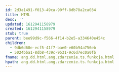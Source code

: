 ```yaml
---
id: 2d3a1491-f013-49ca-90ff-8db78a2ca034
title: HTML
desc: ''
updated: 1612941158979
created: 1612941158979
stub: true
parent: bee99d9c-f566-4f14-b2e5-a334640e454c
children:
  - 9db6d60e-ecf5-41f7-bae0-e60b94a756eb
  - 5024bba1-8db8-439c-9531-9c6d7ec0a0fb
fname: ang.dd.html.ang.zdarzenie.ts.funkcja.html
hpath: ang.dd.html.ang.zdarzenie.ts.funkcja.html
---
```



